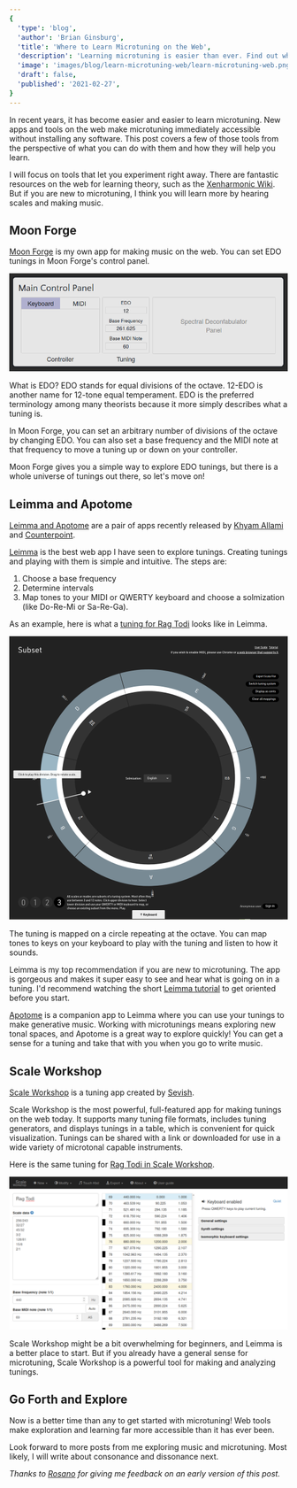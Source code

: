 ```yaml
---
{
  'type': 'blog',
  'author': 'Brian Ginsburg',
  'title': 'Where to Learn Microtuning on the Web',
  'description': 'Learning microtuning is easier than ever. Find out where you can learn it on the web.',
  'image': 'images/blog/learn-microtuning-web/learn-microtuning-web.png',
  'draft': false,
  'published': '2021-02-27',
}
---
```


In recent years, it has become easier and easier to learn microtuning. New apps and tools on the web make microtuning immediately accessible without installing any software. This post covers a few of those tools from the perspective of what you can do with them and how they will help you learn.

I will focus on tools that let you experiment right away. There are fantastic resources on the web for learning theory, such as the [Xenharmonic Wiki](https://en.xen.wiki/). But if you are new to microtuning, I think you will learn more by hearing scales and making music.

## Moon Forge

[Moon Forge](https://moon-forge.brianginsburg.com/) is my own app for making music on the web. You can set EDO tunings in Moon Forge's control panel.

![Moon Forge Main Control Panel](/images/blog/learn-microtuning-web/moon-forge-controls.png)

What is EDO? EDO stands for equal divisions of the octave. 12-EDO is another name for 12-tone equal temperament. EDO is the preferred terminology among many theorists because it more simply describes what a tuning is.

In Moon Forge, you can set an arbitrary number of divisions of the octave by changing EDO. You can also set a base frequency and the MIDI note at that frequency to move a tuning up or down on your controller.

Moon Forge gives you a simple way to explore EDO tunings, but there is a whole universe of tunings out there, so let's move on!

## Leimma and Apotome

[Leimma and Apotome](https://isartum.net/) are a pair of apps recently released by [Khyam Allami](https://khyamallami.com/) and [Counterpoint](https://ctpt.co/).

[Leimma](https://isartum.net/leimma) is the best web app I have seen to explore tunings. Creating tunings and playing with them is simple and intuitive. The steps are:

1. Choose a base frequency 
2. Determine intervals
3. Map tones to your MIDI or QWERTY keyboard and choose a solmization (like Do-Re-Mi or Sa-Re-Ga).

As an example, here is what a [tuning for Rag Todi](https://isartum.net/leimma/new/refpitch/60/tuningsystem/1r1_1r1s1r1_256r243s1r1_32r27s1r1_45r32s1r1_3r2s1r1_128r81s1r1_15r8/scale/new/english/0~0~0~ts1~0~3~1s2~0~6~1s3~0~7~1s4~0~10~1s5~0~13~1s6~0~16~1) looks like in Leimma.

![Rag Todi](/images/blog/learn-microtuning-web/rag-todi-leimma.png)

The tuning is mapped on a circle repeating at the octave. You can map tones to keys on your keyboard to play with the tuning and listen to how it sounds.

Leimma is my top recommendation if you are new to microtuning. The app is gorgeous and makes it super easy to see and hear what is going on in a tuning. I'd recommend watching the short [Leimma tutorial](https://vimeo.com/503475532) to get oriented before you start.

[Apotome](https://isartum.net/apotome) is a companion app to Leimma where you can use your tunings to make generative music. Working with microtunings means exploring new tonal spaces, and Apotome is a great way to explore quickly! You can get a sense for a tuning and take that with you when you go to write music.

## Scale Workshop

[Scale Workshop](https://sevish.com/scaleworkshop/) is a tuning app created by [Sevish](https://sevish.com/).

Scale Workshop is the most powerful, full-featured app for making tunings on the web today. It supports many tuning file formats, includes tuning generators, and displays tunings in a table, which is convenient for quick visualization. Tunings can be shared with a link or downloaded for use in a wide variety of microtonal capable instruments.

Here is the same tuning for [Rag Todi in Scale Workshop](https://sevish.com/scaleworkshop/?name=Rag%20Todi&data=256%2F243%0A32%2F27%0A45%2F32%0A3%2F2%0A128%2F81%0A15%2F8%0A2%2F1&freq=440&midi=69&vert=5&horiz=1&colors=white%20black%20white%20white%20black%20white%20black%20white%20white%20black%20white%20black&waveform=triangle&ampenv=organ).

![Rag Todi](/images/blog/learn-microtuning-web/rag-todi-scale-workshop.png)

Scale Workshop might be a bit overwhelming for beginners, and Leimma is a better place to start. But if you already have a general sense for microtuning, Scale Workshop is a powerful tool for making and analyzing tunings.

## Go Forth and Explore

Now is a better time than any to get started with microtuning! Web tools make exploration and learning far more accessible than it has ever been.

Look forward to more posts from me exploring music and microtuning. Most likely, I will write about consonance and dissonance next.

*Thanks to [Rosano](https://rosano.ca/) for giving me feedback on an early version of this post.*